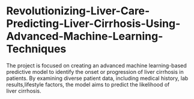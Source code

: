 # Revolutionizing-Liver-Care-Predicting-Liver-Cirrhosis-Using-Advanced-Machine-Learning-Techniques
The project is focused on creating an advanced machine learning-based predictive model to identify the onset or progression of liver cirrhosis in patients. By examining diverse patient data, including medical history, lab results,lifestyle factors, the model aims to predict the likelihood of liver cirrhosis.

